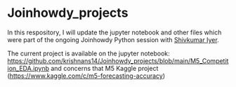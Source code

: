 # Joinhowdy_projects
In this respository, I will update the jupyter notebook and other files which were part of the ongoing Joinhowdy Python session with [Shivkumar Iyer](https://www.linkedin.com/in/iyershivkumar/).

The current project is available on the jupyter notebook: https://github.com/krishnans14/Joinhowdy_projects/blob/main/M5_Competition_EDA.ipynb and concerns that M5 Kaggle project (https://www.kaggle.com/c/m5-forecasting-accuracy)
